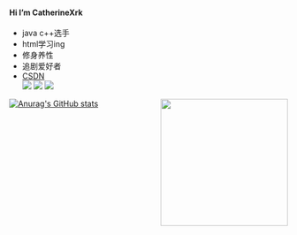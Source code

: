 


#### Hi I’m CatherineXrk

* java c++选手
* html学习ing
* 修身养性
* 追剧爱好者  
* [CSDN](https://blog.csdn.net/RogersX?spm=1000.2115.3001.5343)  
<code><img  src="https://img.shields.io/badge/c%2B%2B-%E2%88%9E-brightgreen"></code>
<code><img  src="https://img.shields.io/badge/html-%E8%BF%9B%E8%A1%8C%E6%97%B6-brightgreen"></code>
<code><img  src="https://img.shields.io/badge/%E7%BE%8E%E5%89%A7-%E6%B0%B8%E4%B8%8D%E5%81%9C%E6%AD%87-red"></code>

<img align='right' src="https://media.giphy.com/media/M9gbBd9nbDrOTu1Mqx/giphy.gif" width="230">

[![Anurag's GitHub stats](https://github-readme-stats.vercel.app/api?username=CatherineXrk)](https://github.com/anuraghazra/github-readme-stats)
